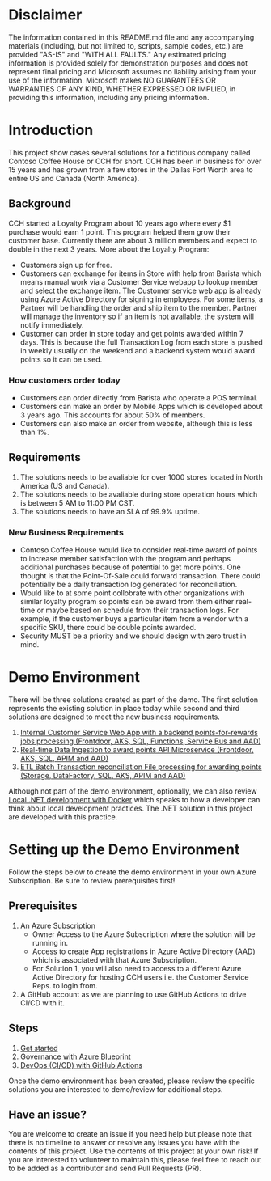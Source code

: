 # Disclaimer
The information contained in this README.md file and any accompanying materials (including, but not limited to, scripts, sample codes, etc.) are provided "AS-IS" and "WITH ALL FAULTS." Any estimated pricing information is provided solely for demonstration purposes and does not represent final pricing and Microsoft assumes no liability arising from your use of the information. Microsoft makes NO GUARANTEES OR WARRANTIES OF ANY KIND, WHETHER EXPRESSED OR IMPLIED, in providing this information, including any pricing information.

# Introduction 
This project show cases several solutions for a fictitious company called Contoso Coffee House or CCH for short. CCH has been in business for over 15 years and has grown from a few stores in the Dallas Fort Worth area to entire US and Canada (North America).

## Background
CCH started a Loyalty Program about 10 years ago where every $1 purchase would earn 1 point. This program helped them grow their customer base. Currently there are about 3 million members and expect to double in the next 3 years. More about the Loyalty Program:

* Customers sign up for free.
* Customers can exchange for items in Store with help from Barista which means manual work via a Customer Service webapp to lookup member and select the exchange item. The Customer service web app is already using Azure Active Directory for signing in employees. For some items, a Partner will be handling the order and ship item to the member. Partner will manage the inventory so if an item is not available, the system will notify immediately.
* Customer can order in store today and get points awarded within 7 days. This is because the full Transaction Log from each store is pushed in weekly usually on the weekend and a backend system would award points so it can be used.

### How customers order today
* Customers can order directly from Barista who operate a POS terminal.
* Customers can make an order by Mobile Apps which is developed about 3 years ago. This accounts for about 50% of members.
* Customers can also make an order from website, although this is less than 1%.

## Requirements
1. The solutions needs to be avaliable for over 1000 stores located in North America (US and Canada).
2. The solutions needs to be avaliable during store operation hours which is between 5 AM to 11:00 PM CST.
3. The solutions needs to have an SLA of 99.9% uptime.

### New Business Requirements
* Contoso Coffee House would like to consider real-time award of points to increase member satisfaction with the program and perhaps additional purchases because of potential to get more points. One thought is that the Point-Of-Sale could forward transaction. There could potentially be a daily transaction log generated for reconciliation.
* Would like to at some point collobrate with other organizations with similar loyalty program so points can be award from them either real-time or maybe based on schedule from their transaction logs. For example, if the customer buys a particular item from a vendor with a specific SKU, there could be double points awarded.
* Security MUST be a priority and we should design with zero trust in mind.

# Demo Environment
There will be three solutions created as part of the demo. The first solution represents the existing solution in place today while second and third solutions are designed to meet the new business requirements. 

1. [Internal Customer Service Web App with a backend points-for-rewards jobs processing (Frontdoor, AKS, SQL, Functions, Service Bus and AAD)](APP.md)
2. [Real-time Data Ingestion to award points API Microservice (Frontdoor, AKS, SQL, APIM and AAD)](AKS.md)
3. [ETL Batch Transaction reconciliation File processing for awarding points (Storage, DataFactory, SQL, AKS, APIM and AAD)](DATAFACTORY.md)

Although not part of the demo environment, optionally, we can also review [Local .NET development with Docker](LOCALDEV.md) which speaks to how a developer can think about local development practices. The .NET solution in this project are developed with this practice.

# Setting up the Demo Environment
Follow the steps below to create the demo environment in your own Azure Subscription. Be sure to review prerequisites first!

## Prerequisites
1. An Azure Subscription
    * Owner Access to the Azure Subscription where the solution will be running in.
    * Access to create App registrations in Azure Active Directory (AAD) which is associated with that Azure Subscription.
    * For Solution 1, you will also need to access to a different Azure Active Directory for hosting CCH users i.e. the Customer Service Reps. to login from.
2. A GitHub account as we are planning to use GitHub Actions to drive CI/CD with it.

## Steps
1. [Get started](GETSTARTED.md)
2. [Governance with Azure Blueprint](AZUREBLUEPRINTS.md)
3. [DevOps (CI/CD) with GitHub Actions](DEVOPS.md)

Once the demo environment has been created, please review the specific solutions you are interested to demo/review for additional steps.

## Have an issue?
You are welcome to create an issue if you need help but please note that there is no timeline to answer or resolve any issues you have with the contents of this project. Use the contents of this project at your own risk! If you are interested to volunteer to maintain this, please feel free to reach out to be added as a contributor and send Pull Requests (PR).
